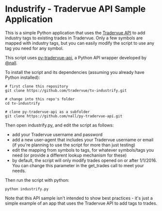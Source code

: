 Industrify - Tradervue API Sample Application
=============================================

This is a simple Python application that uses the [Tradervue API](https://github.com/tradervue/api-docs)
to add industry tags to existing trades in Tradervue. Only a few symbols are mapped with industry
tags, but you can easily modify the script to use any tag you need for any symbol.

This script uses [py-tradervue-api](https://github.com/nall/py-tradervue-api), a Python 
API wrapper developed by [@nall](https://github.com/nall).

To install the script and its dependencies (assuming you already have Python installed):

```
# first clone this repository
git clone https://github.com/tradervue/tv-industrify.git

# change into this repo's folder
cd tv-industrify

# clone py-tradervue-api as a subfolder
git clone https://github.com/nall/py-tradervue-api.git
```

Then open industrify.py, and edit the script as follows:

- add your Tradervue username and password
- add a new user-agent that includes your Tradervue username or email (if you're planning to use the script
  for more than just testing)
- edit the mapping from symbols to tags, for whatever symbols/tags you need (or provide a different
  lookup mechanism for these)
- by default, the script will only modify trades opened on 
  or after 1/1/2016. You can change this parameter in the get_trades call to meet your needs.

Then run the script with python:

`python industrify.py`

Note that this API sample isn't intended to show best practices - it's just a simple example of an app that uses
the Tradervue API to add tags to trades.
